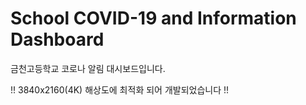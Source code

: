 # School COVID-19 and Information Dashboard
금천고등학교 코로나 알림 대시보드입니다.

!! 3840x2160(4K) 해상도에 최적화 되어 개발되었습니다 !!
